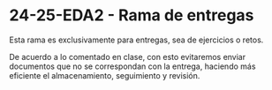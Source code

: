 # 24-25-EDA2 - Rama de entregas

Esta rama es exclusivamente para entregas, sea de ejercicios o retos.

De acuerdo a lo comentado en clase, con esto evitaremos enviar documentos que no se correspondan con la entrega, haciendo más eficiente el almacenamiento, seguimiento y revisión.